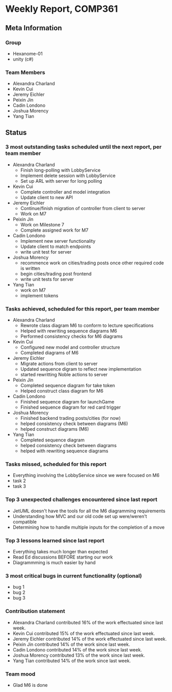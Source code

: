 # Weekly Report, COMP361

## Meta Information

### Group

 * Hexanome-01
 * unity (c#)

### Team Members

 * Alexandra Charland
 * Kevin Cui
 * Jeremy Eichler
 * Peixin Jin
 * Cadin Londono
 * Joshua Morency
 * Yang Tian

## Status

### 3 most outstanding tasks scheduled until the next report, per team member

 * Alexandra Charland
   * Finish long-polling with LobbyService
   * Implement delete session with LobbyService
   * Set up ARL with server for long polling
 * Kevin Cui
   * Complete controller and model integration
   * Update client to new API
 * Jeremy Eichler
   * Continue/finish migration of controller from client to server
   * Work on M7
 * Peixin Jin
   * Work on Milestone 7
   * Complete assigned work for M7
 * Cadin Londono
   * Implement new server functionality
   * Update client to match endpoints
   * write unit test for server
 * Joshua Morency
   * recommence work on cities/trading posts once other required code is written
   * begin cities/trading post frontend
   * write unit tests for server
 * Yang Tian
   * work on M7
   * implement tokens

### Tasks achieved, scheduled for this report, per team member

 * Alexandra Charland
   * Rewrote class diagram M6 to conform to lecture specifications
   * Helped with rewriting sequence diagrams M6
   * Performed consistency checks for M6 diagrams
 * Kevin Cui
   * Configured new model and controller structure
   * Completed diagrams of M6
 * Jeremy Eichler
   * Migrate actions from client to server
   * Updated sequence digram to reflect new implementation
   * started rewritting Noble actions to server
 * Peixin Jin
   * Completed sequence diagram for take token
   * Helped construct class diagram for M6
 * Cadin Londono
   * Finished sequence diagram for launchGame
   * Finished sequence diagram for red card trigger
 * Joshua Morency
   * Finished backend trading posts/cities (for now)
   * helped consistency check between diagrams (M6)
   * helped construct diagrams (M6)
 * Yang Tian
   * Completed sequence diagram
   * helped consistency check between diagrams
   * helped with rewriting sequence diagrams

### Tasks missed, scheduled for this report

 * Everything involving the LobbyService since we were focused on M6
 * task 2
 * task 3

### Top 3 unexpected challenges encountered since last report

 * JetUML doesn't have the tools for all the M6 diagramming requirements
 * Understanding how MVC and our old code set up were/weren't compatible
 * Determining how to handle multiple inputs for the completion of a move

### Top 3 lessons learned since last report

 * Everything takes much longer than expected
 * Read Ed discussions BEFORE starting our work
 * Diagrammming is much easier by hand

### 3 most critical bugs in current functionality (optional)

 * bug 1
 * bug 2
 * bug 3

### Contribution statement

 * Alexandra Charland contributed 16% of the work effectuated since last week.
 * Kevin Cui contributed 15% of the work effectuated since last week.
 * Jeremy Eichler contributed 14% of the work effectuated since last week.
 * Peixin Jin contributed 14% of the work since last week.
 * Cadin Londono contributed 14% of the work since last week.
 * Joshua Morency contributed 13% of the work since last week.
 * Yang Tian contributed 14% of the work since last week.

### Team mood

 * Glad M6 is done
